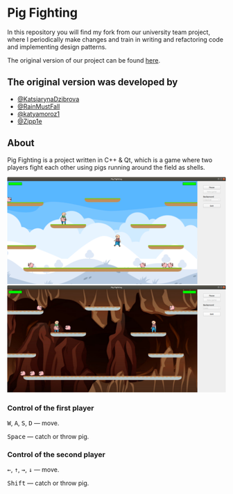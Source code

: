 # Pig Fighting
In this repository you will find my fork from our university team project, where I periodically make changes and train in writing and refactoring code and implementing design patterns. 

The original version of our project can be found [here](https://github.com/KatsiarynaDzibrova/pig_fighting).

## The original version was developed by
* [@KatsiarynaDzibrova](https://github.com/KatsiarynaDzibrova)
* [@RainMustFall](https://github.com/RainMustFall)
* [@katyamoroz1](https://github.com/katyamoroz1)
* [@Zipp1e](https://github.com/Zipp1e)

## About
Pig Fighting is a project written in C++ & Qt, which is a game where two players fight each other using pigs running around the field as shells. 

![](images/screenshot1.png)
![](images/screenshot2.png)

### Control of the first player
<kbd>W</kbd>, <kbd>A</kbd>, <kbd>S</kbd>, <kbd>D</kbd> — move. 

<kbd>Space</kbd> — catch or throw pig. 

### Control of the second player
<kbd>&#8592;</kbd>, <kbd>&#8593;</kbd>, <kbd>&#8594;</kbd>, <kbd>&#8595;</kbd> — move. 

<kbd>Shift</kbd> — catch or throw pig. 
